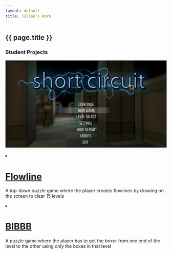 ```yaml
---
layout: default
title: Julian's Work
---
```

## {{ page.title }}</h1>

### Student Projects
[![Short Circuit](/files/images/ShortCircuit_1.jpg)]("/projects/shortcircuit")
<li>
    <h1>
        <a href="/projects/flowline">Flowline</a>
    </h1>
    <p>
        A top-down puzzle game where the player creates flowlines by drawing on the screen to clear 15 levels
    </p>
</li>
<li>
    <h1>
        <a href="/projects/bibbb">BIBBB</a>
    </h1>
    <p>
        A puzzle game where the player has to get the boxer from one end of the level to the other using only the boxes in that level
    </p>
</li>